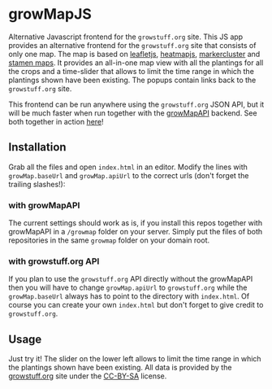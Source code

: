 growMapJS
=========

Alternative Javascript frontend for the `growstuff.org` site. This JS app provides an alternative frontend for
the `growstuff.org` site that consists of only one map. The map is based on [leafletjs](http://leafletjs.com/),
[heatmapjs](http://www.patrick-wied.at/static/heatmapjs/), [markercluster](https://github.com/Leaflet/Leaflet.markercluster)
and [stamen maps](http://maps.stamen.com).
It provides an all-in-one map view with all the plantings for all the crops and a time-slider that allows to
limit the time range in which the plantings shown have been existing. The popups contain links back to the
`growstuff.org` site.

This frontend can be run anywhere using the `growstuff.org` JSON API, but it will be much faster when run together
with the [growMapAPI](https://github.com/balint42/growMapAPI) backend. See both together in action
[here](http://morvai.de/growmap/)!

Installation
------------

Grab all the files and open `index.html` in an editor. Modify the lines with `growMap.baseUrl` and `growMap.apiUrl`
to the correct urls (don't forget the trailing slashes!):

### with growMapAPI
The current settings should work as is, if you install this repos together with growMapAPI in a `/growmap` folder
on your server. Simply put the files of both repositories in the same `growmap` folder on your domain root.

### with growstuff.org API
If you plan to use the `growstuff.org` API directly without the growMapAPI then you will have to change
`growMap.apiUrl` to `growstuff.org` while the `growMap.baseUrl` always has to point to the directory with
`index.html`. Of course you can create your own `index.html` but don't forget to give credit to `growstuff.org`.

Usage
-----

Just try it! The slider on the lower left allows to limit the time range in which the plantings shown have been
existing. All data is provided by the [growstuff.org](http://growstuff.org/) site under the [CC-BY-SA](https://creativecommons.org/licenses/by-sa/3.0/) license.
